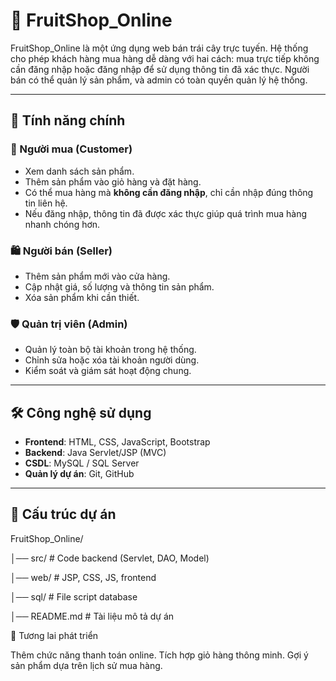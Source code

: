 # 🍊 FruitShop_Online

FruitShop_Online là một ứng dụng web bán trái cây trực tuyến. Hệ thống cho phép khách hàng mua hàng dễ dàng với hai cách: mua trực tiếp không cần đăng nhập hoặc đăng nhập để sử dụng thông tin đã xác thực. Người bán có thể quản lý sản phẩm, và admin có toàn quyền quản lý hệ thống.

---

## 🚀 Tính năng chính

### 👤 Người mua (Customer)
- Xem danh sách sản phẩm.
- Thêm sản phẩm vào giỏ hàng và đặt hàng.
- Có thể mua hàng mà **không cần đăng nhập**, chỉ cần nhập đúng thông tin liên hệ.
- Nếu đăng nhập, thông tin đã được xác thực giúp quá trình mua hàng nhanh chóng hơn.

### 🛍 Người bán (Seller)
- Thêm sản phẩm mới vào cửa hàng.
- Cập nhật giá, số lượng và thông tin sản phẩm.
- Xóa sản phẩm khi cần thiết.

### 🛡 Quản trị viên (Admin)
- Quản lý toàn bộ tài khoản trong hệ thống.
- Chỉnh sửa hoặc xóa tài khoản người dùng.
- Kiểm soát và giám sát hoạt động chung.

---

## 🛠 Công nghệ sử dụng
- **Frontend**: HTML, CSS, JavaScript, Bootstrap  
- **Backend**: Java Servlet/JSP (MVC)  
- **CSDL**: MySQL / SQL Server  
- **Quản lý dự án**: Git, GitHub  

---

## 📂 Cấu trúc dự án
FruitShop_Online/

│── src/ # Code backend (Servlet, DAO, Model)

│── web/ # JSP, CSS, JS, frontend

│── sql/ # File script database

│── README.md # Tài liệu mô tả dự án

📌 Tương lai phát triển

Thêm chức năng thanh toán online.
Tích hợp giỏ hàng thông minh.
Gợi ý sản phẩm dựa trên lịch sử mua hàng.





